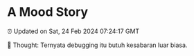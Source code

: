 # A Mood Story

⏰ Updated on Sat, 24 Feb 2024 07:24:17 GMT

💭 Thought: Ternyata debugging itu butuh kesabaran luar biasa.

